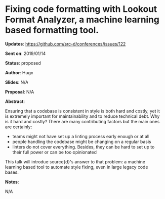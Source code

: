# Fixing code formatting with Lookout Format Analyzer, a machine learning based formatting tool.

**Updates**: https://github.com/src-d/conferences/issues/122

**Sent on**:  2019/01/14

**Status**:   proposed

**Author**:   Hugo

**Slides**:   N/A

**Proposal**: N/A

**Abstract**:

Ensuring that a codebase is consistent in style is both hard and
costly, yet it is extremely important for maintainability and to
reduce technical debt. Why is it hard and costly? There are many
contributing factors but the main ones are certainly:

- teams might not have set up a linting process early enough or at
all
- people handling the codebase might be changing on a regular basis
- linters do not cover everything. Besides, they can be hard to set up
to their full power or can be too opinionated

This talk will introdue source{d}'s answer to that problem: a machine
learning based tool to automate style fixing, even in large legacy
code bases.

**Notes**:

N/A

